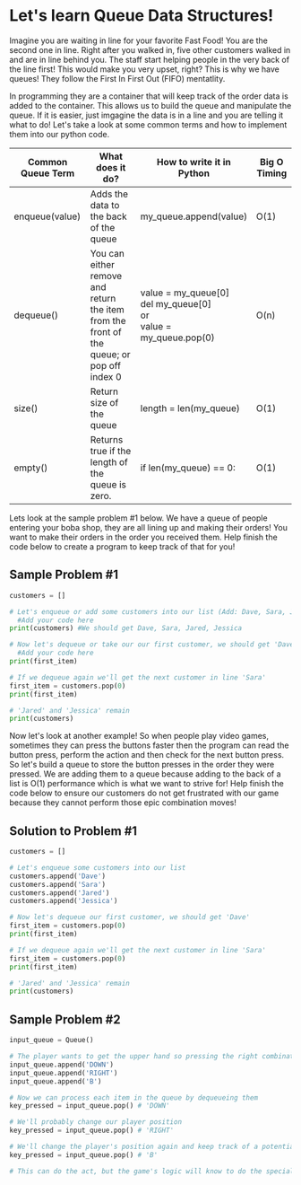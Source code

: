 # Let's learn Queue Data Structures!
Imagine you are waiting in line for your favorite Fast Food! You are the second one in line. Right after you walked in, five other customers walked in and are in line behind you. The staff start helping people in the very back of the line first! This would make you very upset, right? This is why we have queues! They follow the First In First Out (FIFO) mentatlity. 

In programming they are a container that will keep track of the order data is added to the container. This allows us to build the queue and manipulate the queue. If it is easier, just imgagine the data is in a line and you are telling it what to do! Let's take a look at some common terms and how to implement them into our python code.

| Common Queue Term  | What does it do? | How to write it in Python | Big O Timing |
| ------------- | ------------- | ------------- | ------------- |
| enqueue(value)  | Adds the data to the back of the queue  | my_queue.append(value) | O(1)|
| dequeue()  | You can either remove and return the item from the front of the queue; or pop off index 0  | value = my_queue[0]  <br/> del my_queue[0] <br/> or <br/>value = my_queue.pop(0) | O(n) |
| size()  | Return size of the queue  | length = len(my_queue) | O(1)|
| empty()  | Returns true if the length of the queue is zero. | if len(my_queue) == 0: | O(1)|

Lets look at the sample problem #1 below. We have a queue of people entering your boba shop, they are all lining up and making their orders! You want to make their orders in the order you received them. Help finish the code below to create a program to keep track of that for you!

## Sample Problem #1
```python
customers = []

# Let's enqueue or add some customers into our list (Add: Dave, Sara, Jared, and Jessica in this order)
  #Add your code here
print(customers) #We should get Dave, Sara, Jared, Jessica

# Now let's dequeue or take our our first customer, we should get 'Dave'
  #Add your code here
print(first_item)

# If we dequeue again we'll get the next customer in line 'Sara'
first_item = customers.pop(0)
print(first_item)

# 'Jared' and 'Jessica' remain
print(customers) 
```

Now let's look at another example! So when people play video games, sometimes they can press the buttons faster then the program can read the button press, perform the action and then check for the next button press. So let's build a queue to store the button presses in the order they were pressed. We are adding them to a queue because adding to the back of a list is O(1) performance which is what we want to strive for! Help finish the code below to ensure our customers do not get frustrated with our game because they cannot perform those epic combination moves!

## Solution to Problem #1
```python
customers = []

# Let's enqueue some customers into our list
customers.append('Dave')
customers.append('Sara')
customers.append('Jared')
customers.append('Jessica')

# Now let's dequeue our first customer, we should get 'Dave'
first_item = customers.pop(0)
print(first_item)

# If we dequeue again we'll get the next customer in line 'Sara'
first_item = customers.pop(0)
print(first_item)

# 'Jared' and 'Jessica' remain
print(customers) 
```

## Sample Problem #2

```python
input_queue = Queue()

# The player wants to get the upper hand so pressing the right combination of buttons quickly
input_queue.append('DOWN')
input_queue.append('RIGHT')
input_queue.append('B')

# Now we can process each item in the queue by dequeueing them
key_pressed = input_queue.pop() # 'DOWN'

# We'll probably change our player position
key_pressed = input_queue.pop() # 'RIGHT'

# We'll change the player's position again and keep track of a potential special move to perform
key_pressed = input_queue.pop() # 'B'

# This can do the act, but the game's logic will know to do the special move
```
